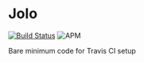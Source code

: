 # Jolo 
[![Build Status](https://travis-ci.org/Arjunalapsapkota/Jolo.svg?branch=master)](https://travis-ci.org/Arjunalapsapkota/Jolo) ![APM](https://img.shields.io/apm/l/github) 

Bare minimum code for Travis CI setup
